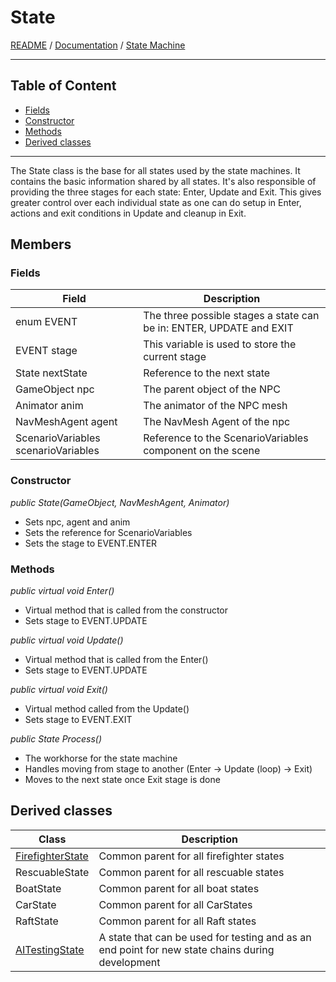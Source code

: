 # State

[README](../../../README.md) / [Documentation](../../Documentation.md) / [State Machine](../StateMachine.md)

---

## Table of Content

- [Fields](#fields)
- [Constructor](#constructor)
- [Methods](#methods)
- [Derived classes](#derived-classes)

---

The State class is the base for all states used by the state machines. It contains the basic information shared by all states. It's also responsible of providing the three stages for each state: Enter, Update and Exit. This gives greater control over each individual state as one can do setup in Enter, actions and exit conditions in Update and cleanup in Exit.

## Members

### Fields

| Field | Description |
| --- | --- |
| enum EVENT | The three possible stages a state can be in: ENTER, UPDATE and EXIT |
| EVENT stage | This variable is used to store the current stage |
| State nextState | Reference to the next state |
| GameObject npc | The parent object of the NPC |
| Animator anim | The animator of the NPC mesh |
| NavMeshAgent agent | The NavMesh Agent of the npc |
| ScenarioVariables scenarioVariables | Reference to the ScenarioVariables component on the scene |

### Constructor

_public State(GameObject, NavMeshAgent, Animator)_
- Sets npc, agent and anim
- Sets the reference for ScenarioVariables
- Sets the stage to EVENT.ENTER

### Methods

_public virtual void Enter()_
- Virtual method that is called from the constructor
- Sets stage to EVENT.UPDATE

_public virtual void Update()_
- Virtual method that is called from the Enter()
- Sets stage to EVENT.UPDATE

_public virtual void Exit()_
- Virtual method called from the Update()
- Sets stage to EVENT.EXIT

_public State Process()_
- The workhorse for the state machine
- Handles moving from stage to another (Enter -> Update (loop) -> Exit)
- Moves to the next state once Exit stage is done

## Derived classes

| Class | Description |
| --- | --- |
| [FirefighterState](Humans/FirefighterStates/FirefighterState.md) | Common parent for all firefighter states |
| RescuableState | Common parent for all rescuable states |
| BoatState | Common parent for all boat states |
| CarState | Common parent for all CarStates |
| RaftState | Common parent for all Raft states |
| [AITestingState](AITestingState.md) | A state that can be used for testing and as an end point for new state chains during development |